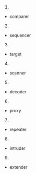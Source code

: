 1) 
- comparer
2) 
- sequencer
3)
- target
4)
- scanner
5) 
- decoder
6) 
- proxy
7) 
- repeater
8) 
- intruder
9) 
- extender